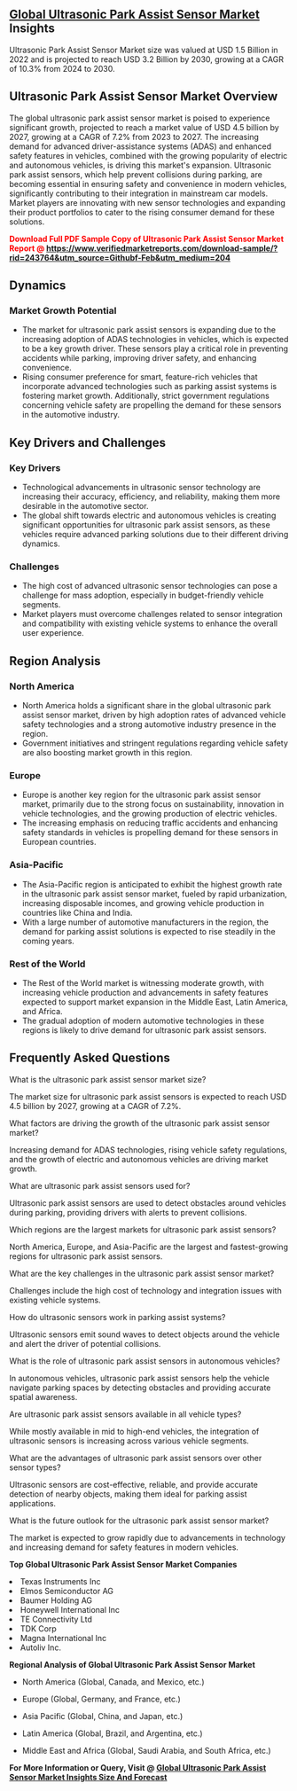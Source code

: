<h2><a href="https://www.verifiedmarketreports.com/download-sample/?rid=243764&amp;utm_source=Githubf&amp;utm_medium=204" target="_blank">Global Ultrasonic Park Assist Sensor Market</a> Insights</h2><p>Ultrasonic Park Assist Sensor Market size was valued at USD 1.5 Billion in 2022 and is projected to reach USD 3.2 Billion by 2030, growing at a CAGR of 10.3% from 2024 to 2030.</p><p> <h2>Ultrasonic Park Assist Sensor Market Overview</h2> <p>The global ultrasonic park assist sensor market is poised to experience significant growth, projected to reach a market value of USD 4.5 billion by 2027, growing at a CAGR of 7.2% from 2023 to 2027. The increasing demand for advanced driver-assistance systems (ADAS) and enhanced safety features in vehicles, combined with the growing popularity of electric and autonomous vehicles, is driving this market's expansion. Ultrasonic park assist sensors, which help prevent collisions during parking, are becoming essential in ensuring safety and convenience in modern vehicles, significantly contributing to their integration in mainstream car models. Market players are innovating with new sensor technologies and expanding their product portfolios to cater to the rising consumer demand for these solutions.</p> <p><strong><p><span class=""><span style="color: #ff0000;"><strong>Download Full PDF Sample Copy of Ultrasonic Park Assist Sensor Market Report</strong> @ </span><a href="https://www.verifiedmarketreports.com/download-sample/?rid=243764&amp;utm_source=Githubf-Feb&amp;utm_medium=204" target="_blank">https://www.verifiedmarketreports.com/download-sample/?rid=243764&amp;utm_source=Githubf-Feb&amp;utm_medium=204</a></span></p></strong></p> <h2>Dynamics</h2> <h3>Market Growth Potential</h3> <ul> <li>The market for ultrasonic park assist sensors is expanding due to the increasing adoption of ADAS technologies in vehicles, which is expected to be a key growth driver. These sensors play a critical role in preventing accidents while parking, improving driver safety, and enhancing convenience.</li> <li>Rising consumer preference for smart, feature-rich vehicles that incorporate advanced technologies such as parking assist systems is fostering market growth. Additionally, strict government regulations concerning vehicle safety are propelling the demand for these sensors in the automotive industry.</li> </ul> <h2>Key Drivers and Challenges</h2> <h3>Key Drivers</h3> <ul> <li>Technological advancements in ultrasonic sensor technology are increasing their accuracy, efficiency, and reliability, making them more desirable in the automotive sector.</li> <li>The global shift towards electric and autonomous vehicles is creating significant opportunities for ultrasonic park assist sensors, as these vehicles require advanced parking solutions due to their different driving dynamics.</li> </ul> <h3>Challenges</h3> <ul> <li>The high cost of advanced ultrasonic sensor technologies can pose a challenge for mass adoption, especially in budget-friendly vehicle segments.</li> <li>Market players must overcome challenges related to sensor integration and compatibility with existing vehicle systems to enhance the overall user experience.</li> </ul> <h2>Region Analysis</h2> <h3>North America</h3> <ul> <li>North America holds a significant share in the global ultrasonic park assist sensor market, driven by high adoption rates of advanced vehicle safety technologies and a strong automotive industry presence in the region.</li> <li>Government initiatives and stringent regulations regarding vehicle safety are also boosting market growth in this region.</li> </ul> <h3>Europe</h3> <ul> <li>Europe is another key region for the ultrasonic park assist sensor market, primarily due to the strong focus on sustainability, innovation in vehicle technologies, and the growing production of electric vehicles.</li> <li>The increasing emphasis on reducing traffic accidents and enhancing safety standards in vehicles is propelling demand for these sensors in European countries.</li> </ul> <h3>Asia-Pacific</h3> <ul> <li>The Asia-Pacific region is anticipated to exhibit the highest growth rate in the ultrasonic park assist sensor market, fueled by rapid urbanization, increasing disposable incomes, and growing vehicle production in countries like China and India.</li> <li>With a large number of automotive manufacturers in the region, the demand for parking assist solutions is expected to rise steadily in the coming years.</li> </ul> <h3>Rest of the World</h3> <ul> <li>The Rest of the World market is witnessing moderate growth, with increasing vehicle production and advancements in safety features expected to support market expansion in the Middle East, Latin America, and Africa.</li> <li>The gradual adoption of modern automotive technologies in these regions is likely to drive demand for ultrasonic park assist sensors.</li> </ul> <h2>Frequently Asked Questions</h2> <p>What is the ultrasonic park assist sensor market size?</p> <p>The market size for ultrasonic park assist sensors is expected to reach USD 4.5 billion by 2027, growing at a CAGR of 7.2%.</p> <p>What factors are driving the growth of the ultrasonic park assist sensor market?</p> <p>Increasing demand for ADAS technologies, rising vehicle safety regulations, and the growth of electric and autonomous vehicles are driving market growth.</p> <p>What are ultrasonic park assist sensors used for?</p> <p>Ultrasonic park assist sensors are used to detect obstacles around vehicles during parking, providing drivers with alerts to prevent collisions.</p> <p>Which regions are the largest markets for ultrasonic park assist sensors?</p> <p>North America, Europe, and Asia-Pacific are the largest and fastest-growing regions for ultrasonic park assist sensors.</p> <p>What are the key challenges in the ultrasonic park assist sensor market?</p> <p>Challenges include the high cost of technology and integration issues with existing vehicle systems.</p> <p>How do ultrasonic sensors work in parking assist systems?</p> <p>Ultrasonic sensors emit sound waves to detect objects around the vehicle and alert the driver of potential collisions.</p> <p>What is the role of ultrasonic park assist sensors in autonomous vehicles?</p> <p>In autonomous vehicles, ultrasonic park assist sensors help the vehicle navigate parking spaces by detecting obstacles and providing accurate spatial awareness.</p> <p>Are ultrasonic park assist sensors available in all vehicle types?</p> <p>While mostly available in mid to high-end vehicles, the integration of ultrasonic sensors is increasing across various vehicle segments.</p> <p>What are the advantages of ultrasonic park assist sensors over other sensor types?</p> <p>Ultrasonic sensors are cost-effective, reliable, and provide accurate detection of nearby objects, making them ideal for parking assist applications.</p> <p>What is the future outlook for the ultrasonic park assist sensor market?</p> <p>The market is expected to grow rapidly due to advancements in technology and increasing demand for safety features in modern vehicles.</p> </p><p><strong>Top Global Ultrasonic Park Assist Sensor Market Companies</strong></p><div data-test-id=""><p><li>Texas Instruments Inc</li><li> Elmos Semiconductor AG</li><li> Baumer Holding AG</li><li> Honeywell International Inc</li><li> TE Connectivity Ltd</li><li> TDK Corp</li><li> Magna International Inc</li><li> Autoliv Inc.</li></p><div><strong>Regional Analysis of&nbsp;Global Ultrasonic Park Assist Sensor Market</strong></div><ul><li dir="ltr"><p dir="ltr">North America&nbsp;(Global, Canada, and Mexico, etc.)</p></li><li dir="ltr"><p dir="ltr">Europe (Global, Germany, and France, etc.)</p></li><li dir="ltr"><p dir="ltr">Asia Pacific&nbsp;(Global, China, and Japan, etc.)</p></li><li dir="ltr"><p dir="ltr">Latin America&nbsp;(Global, Brazil, and Argentina, etc.)</p></li><li dir="ltr">Middle East and Africa&nbsp;(Global, Saudi Arabia, and South Africa, etc.)</li></ul><p><strong>For More Information or Query, Visit @&nbsp;</strong><strong><a href="https://www.verifiedmarketreports.com/product/ultrasonic-park-assist-sensor-market/?utm_source=Githubf&amp;utm_medium=204" target="_blank">Global Ultrasonic Park Assist Sensor Market Insights Size And Forecast</a></strong></p></div>

